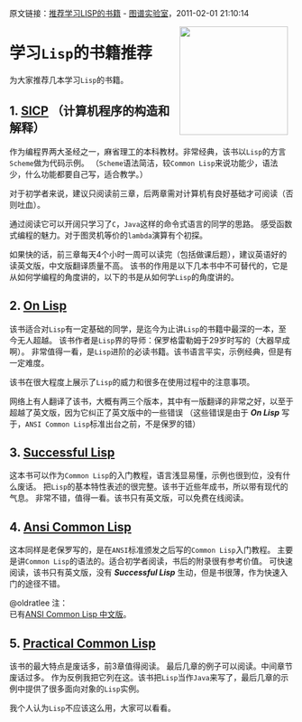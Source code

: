 原文链接：[推荐学习LISP的书籍](http://blog.sina.com.cn/s/blog_72d43af30100pg5t.html) - [图谱实验室](http://blog.sina.com.cn/tupulab)，2011-02-01 21:10:14

<img src="lisp.png" width="192" hspace="10px" align="right" >

# 学习`Lisp`的书籍推荐

为大家推荐几本学习`Lisp`的书籍。

## 1. [SICP](http://book.douban.com/subject/1148282/) （计算机程序的构造和解释）

作为编程界两大圣经之一，麻省理工的本科教材。非常经典，该书以`Lisp`的方言`Scheme`做为代码示例。
（`Scheme`语法简洁，较`Common Lisp`来说功能少，语法少，什么功能都要自己写，适合教学。）

对于初学者来说，建议只阅读前三章，后两章需对计算机有良好基础才可阅读（否则吐血）。

通过阅读它可以开阔只学习了`C`，`Java`这样的命令式语言的同学的思路。
感受函数式编程的魅力。对于图灵机等价的`lambda`演算有个初探。

如果快的话，前三章每天4个小时一周可以读完（包括做课后题），建议英语好的读英文版，中文版翻译质量不高。
该书的作用是以下几本书中不可替代的，它是从如何学编程的角度讲的，以下的书是从如何学`Lisp`的角度讲的。

## 2. [On Lisp](http://book.douban.com/subject/1432683/)

该书适合对`Lisp`有一定基础的同学，是迄今为止讲`Lisp`的书籍中最深的一本，至今无人超越。
该书作者是`Lisp`界的导师：保罗格雷勒姆于29岁时写的（大器早成啊）。
非常值得一看，是`Lisp`进阶的必读书籍。该书语言平实，示例经典，但是有一定难度。

该书在很大程度上展示了`Lisp`的威力和很多在使用过程中的注意事项。

网络上有人翻译了该书，大概有两三个版本，其中有一版翻译的非常之好，以至于超越了英文版，因为它纠正了英文版中的一些错误
（这些错误是由于 **_On Lisp_** 写于，`ANSI Common Lisp`标准出台之前，不是保罗的错）

## 3. [Successful Lisp](http://book.douban.com/subject/1456905/)

这本书可以作为`Common Lisp`的入门教程，语言浅显易懂，示例也很到位，没有什么废话。
把`Lisp`的基本特性表述的很完整。该书于近些年成书，所以带有现代的气息。
非常不错，值得一看。该书只有英文版，可以免费在线阅读。

## 4. [Ansi Common Lisp](http://book.douban.com/subject/1456906/)

这本同样是老保罗写的，是在`ANSI`标准颁发之后写的`Common Lisp`入门教程。
主要是讲`Common Lisp`的语法的。适合初学者阅读，书后的附录很有参考价值。
可快速阅读，该书只有英文版，没有 **_Successful Lisp_** 生动，但是书很薄，作为快速入门的途径不错。

@oldratlee 注：   
已有[ANSI Common Lisp 中文版](http://acl.readthedocs.org/en/latest/zhCN/index.html)。

## 5. [Practical Common Lisp](http://book.douban.com/subject/10419466/)

该书的最大特点是废话多，前3章值得阅读。
最后几章的例子可以阅读。中间章节废话过多。
作为反例我把它列在这。该书把`Lisp`当作`Java`来写了，最后几章的示例中提供了很多面向对象的`Lisp`实例。

我个人认为`Lisp`不应该这么用，大家可以看看。

